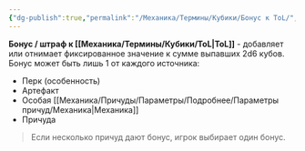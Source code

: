 ```yaml
---
{"dg-publish":true,"permalink":"/Механика/Термины/Кубики/Бонус к ToL/","noteIcon":"","created":"2025-08-21T13:47:43.302+03:00","updated":"2025-09-24T17:44:19.250+03:00"}
---
```




**Бонус / штраф к [[Механика/Термины/Кубики/ToL\|ToL]]** - добавляет или отнимает фиксированное значение к сумме выпавших 2d6 кубов. 
Бонус может быть лишь 1 от каждого источника:
   - Перк (особенность)
   - Артефакт
   - Особая [[Механика/Причуды/Параметры/Подробнее/Параметры причуд/Механика\|Механика]]
   - Причуда
	

> Если несколько причуд дают бонус, игрок выбирает один бонус.